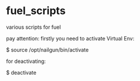 fuel_scripts
============

various scripts for fuel

pay attention:
firstly you need to activate Virtual Env:

$ source /opt/nailgun/bin/activate


for deactivating:

$ deactivate 
